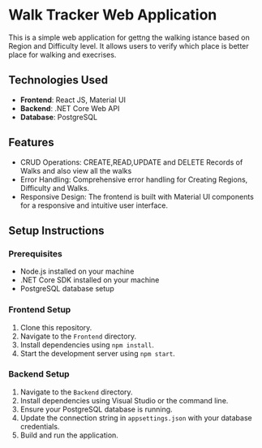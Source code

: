 # Walk Tracker Web Application

This is a simple web application for gettng the walking istance based on Region and Difficulty level. It allows users to verify which place is better place for walking and execrises.

## Technologies Used

- **Frontend**: React JS, Material UI
- **Backend**: .NET Core Web API
- **Database**: PostgreSQL

## Features

- CRUD Operations: CREATE,READ,UPDATE and DELETE Records of Walks and also view all the walks
- Error Handling: Comprehensive error handling for Creating Regions, Difficulty and Walks.
- Responsive Design: The frontend is built with Material UI components for a responsive and intuitive user interface.

## Setup Instructions

### Prerequisites

- Node.js installed on your machine
- .NET Core SDK installed on your machine
- PostgreSQL database setup

### Frontend Setup

1. Clone this repository.
2. Navigate to the `Frontend` directory.
3. Install dependencies using `npm install`.
4. Start the development server using `npm start`.

### Backend Setup

1. Navigate to the `Backend` directory.
2. Install dependencies using Visual Studio or the command line.
3. Ensure your PostgreSQL database is running.
4. Update the connection string in `appsettings.json` with your database credentials.
5. Build and run the application.
